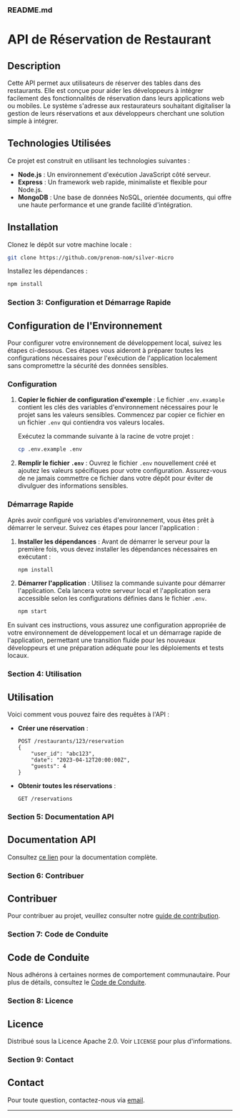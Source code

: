 ### README.md

# API de Réservation de Restaurant

## Description
Cette API permet aux utilisateurs de réserver des tables dans des restaurants. Elle est conçue pour aider les développeurs à intégrer facilement des fonctionnalités de réservation dans leurs applications web ou mobiles. Le système s'adresse aux restaurateurs souhaitant digitaliser la gestion de leurs réservations et aux développeurs cherchant une solution simple à intégrer.

## Technologies Utilisées
Ce projet est construit en utilisant les technologies suivantes :
- **Node.js** : Un environnement d'exécution JavaScript côté serveur.
- **Express** : Un framework web rapide, minimaliste et flexible pour Node.js.
- **MongoDB** : Une base de données NoSQL, orientée documents, qui offre une haute performance et une grande facilité d'intégration.

## Installation
Clonez le dépôt sur votre machine locale :
```bash
git clone https://github.com/prenom-nom/silver-micro
```
Installez les dépendances :
```bash
npm install
```

### Section 3: Configuration et Démarrage Rapide

## Configuration de l'Environnement
Pour configurer votre environnement de développement local, suivez les étapes ci-dessous. Ces étapes vous aideront à préparer toutes les configurations nécessaires pour l'exécution de l'application localement sans compromettre la sécurité des données sensibles.

### Configuration
1. **Copier le fichier de configuration d'exemple** :
   Le fichier `.env.example` contient les clés des variables d'environnement nécessaires pour le projet sans les valeurs sensibles. Commencez par copier ce fichier en un fichier `.env` qui contiendra vos valeurs locales.

   Exécutez la commande suivante à la racine de votre projet :
   ```bash
   cp .env.example .env
   ```

2. **Remplir le fichier `.env`** :
   Ouvrez le fichier `.env` nouvellement créé et ajoutez les valeurs spécifiques pour votre configuration. Assurez-vous de ne jamais commettre ce fichier dans votre dépôt pour éviter de divulguer des informations sensibles.

### Démarrage Rapide
Après avoir configuré vos variables d'environnement, vous êtes prêt à démarrer le serveur. Suivez ces étapes pour lancer l'application :

1. **Installer les dépendances** :
   Avant de démarrer le serveur pour la première fois, vous devez installer les dépendances nécessaires en exécutant :
   ```bash
   npm install
   ```

2. **Démarrer l'application** :
   Utilisez la commande suivante pour démarrer l'application. Cela lancera votre serveur local et l'application sera accessible selon les configurations définies dans le fichier `.env`.
   ```bash
   npm start
   ```

En suivant ces instructions, vous assurez une configuration appropriée de votre environnement de développement local et un démarrage rapide de l'application, permettant une transition fluide pour les nouveaux développeurs et une préparation adéquate pour les déploiements et tests locaux.

### Section 4: Utilisation

## Utilisation
Voici comment vous pouvez faire des requêtes à l'API :
- **Créer une réservation** :
  ```http
  POST /restaurants/123/reservation
  {
      "user_id": "abc123",
      "date": "2023-04-12T20:00:00Z",
      "guests": 4
  }
  ```
- **Obtenir toutes les réservations** :
  ```http
  GET /reservations
  ```

### Section 5: Documentation API

## Documentation API
Consultez [ce lien](http://exemple.com/documentation) pour la documentation complète.

### Section 6: Contribuer

## Contribuer
Pour contribuer au projet, veuillez consulter notre [guide de contribution](./CONTRIBUTING.md).

### Section 7: Code de Conduite

## Code de Conduite
Nous adhérons à certaines normes de comportement communautaire. Pour plus de détails, consultez le [Code de Conduite](./CODE_OF_CONDUCT.md).

### Section 8: Licence

## Licence
Distribué sous la Licence Apache 2.0. Voir `LICENSE` pour plus d'informations.

### Section 9: Contact

## Contact
Pour toute question, contactez-nous via [email](mailto:support@example.com).

---